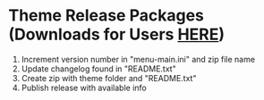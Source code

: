 # Theme Release Packages (Downloads for Users <a href="https://github.com/TheRealDannyyy/Phase-Shift-Theme-Ports/releases">HERE</a>)
1. Increment version number in "menu-main.ini" and zip file name
2. Update changelog found in "README.txt"
3. Create zip with theme folder and "README.txt"
4. Publish release with available info

